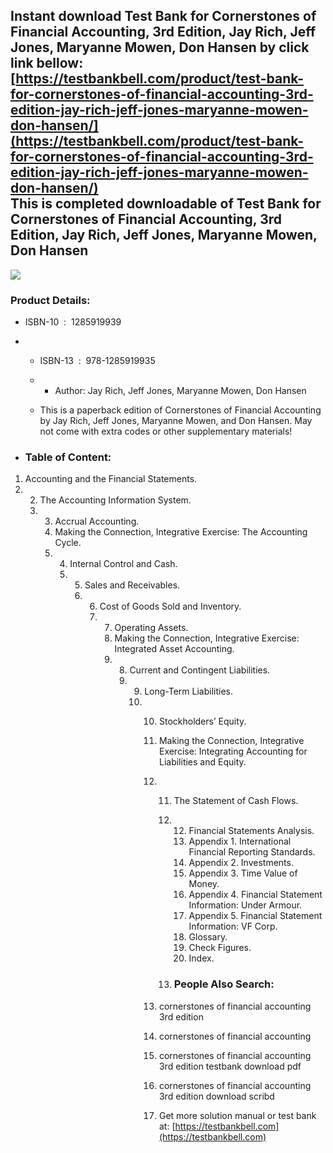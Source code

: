 Instant download **Test Bank for Cornerstones of Financial Accounting, 3rd Edition, Jay Rich, Jeff Jones, Maryanne Mowen, Don Hansen** by click link bellow:  
[https://testbankbell.com/product/test-bank-for-cornerstones-of-financial-accounting-3rd-edition-jay-rich-jeff-jones-maryanne-mowen-don-hansen/](https://testbankbell.com/product/test-bank-for-cornerstones-of-financial-accounting-3rd-edition-jay-rich-jeff-jones-maryanne-mowen-don-hansen/)  
This is completed downloadable of Test Bank for Cornerstones of Financial Accounting, 3rd Edition, Jay Rich, Jeff Jones, Maryanne Mowen, Don Hansen
---------------------------------------------------------------------------------------------------------------------------------------------------


![](https://testbankbell.com/wp-content/uploads/2023/05/9781133943976_TB.jpg)
### Product Details:


* ISBN-10 ‏ : ‎ 1285919939
* * ISBN-13 ‏ : ‎ 978-1285919935
  * * Author: Jay Rich, Jeff Jones, Maryanne Mowen, Don Hansen
   
  * This is a paperback edition of Cornerstones of Financial Accounting by Jay Rich, Jeff Jones, Maryanne Mowen, and Don Hansen. May not come with extra codes or other supplementary materials!
 
* ### Table of Content:

1. Accounting and the Financial Statements.
2.  2. The Accounting Information System.
    3.  3. Accrual Accounting.
        4.  Making the Connection, Integrative Exercise: The Accounting Cycle.
        5.   4. Internal Control and Cash.
             5.  5. Sales and Receivables.
                 6.  6. Cost of Goods Sold and Inventory.
                     7.  7. Operating Assets.
                         8.  Making the Connection, Integrative Exercise: Integrated Asset Accounting.
                         9.   8. Current and Contingent Liabilities.
                              9.  9. Long-Term Liabilities.
                                  10.  10. Stockholders’ Equity.
                                       11.  Making the Connection, Integrative Exercise: Integrating Accounting for Liabilities and Equity.
                                       12.   11. The Statement of Cash Flows.
                                             12.  12. Financial Statements Analysis.
                                                  13.  Appendix 1. International Financial Reporting Standards.
                                                  14.   Appendix 2. Investments.
                                                  15.    Appendix 3. Time Value of Money.
                                                  16. Appendix 4. Financial Statement Information: Under Armour.
                                                  17.  Appendix 5. Financial Statement Information: VF Corp.
                                                  18.   Glossary.
                                                  19.    Check Figures.
                                                  20. Index.
                                                
                                             13.  ### People Also Search:
                                          
                                       13.   cornerstones of financial accounting 3rd edition
                                     
                                       14.   cornerstones of financial accounting
                                     
                                       15.   cornerstones of financial accounting 3rd edition testbank download pdf
                                     
                                       16.   cornerstones of financial accounting 3rd edition download scribd
                                       17.    Get more solution manual or test bank at: [https://testbankbell.com](https://testbankbell.com)
